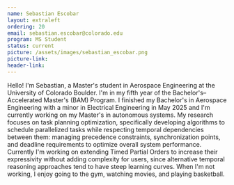 ```yaml
---
name: Sebastian Escobar
layout: extraleft
ordering: 20
email: sebastian.escobar@colorado.edu
program: MS Student
status: current
picture: /assets/images/sebastian_escobar.png
picture-link: 
header-link: 
---
```

Hello! I'm Sebastian, a Master's student in Aerospace Engineering at the University of Colorado Boulder. I'm in my fifth year of the Bachelor's–Accelerated Master's (BAM) Program. I finished my Bachelor's in Aerospace Engineering with a minor in Electrical Engineering in May 2025 and I'm currently working on my Master's in autonomous systems. My research focuses on task planning optimization, specifically developing algorithms to schedule parallelized tasks while respecting temporal dependencies between them: managing precedence constraints, synchronization points, and deadline requirements to optimize overall system performance. Currently I'm working on extending Timed Partial Orders to increase their expressivity without adding complexity for users, since alternative temporal reasoning approaches tend to have steep learning curves. When I'm not working, I enjoy going to the gym, watching movies, and playing basketball.